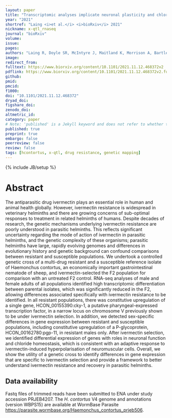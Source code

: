 ```yaml
---
layout: paper
title: "Transcriptomic analyses implicate neuronal plasticity and chloride homeostasis in ivermectin resistance and recovery in a parasitic nematode"
year: "2021"
shortref: "Laing <i>et al.</i> <i>bioRxiv</i> 2021"
nickname: x-qtl_rnaseq
journal: "bioRxiv"
volume: 
issue:
pages: 
authors: "Laing R, Doyle SR, McIntyre J, Maitland K, Morrison A, Bartley DJ, Kaplan R, Chaudhry U, Sargison N, Tait A, Cotton JA, Britton C, Devaney E"
image:
redirect_from: 
fulltext: https://www.biorxiv.org/content/10.1101/2021.11.12.468372v2
pdflink: https://www.biorxiv.org/content/10.1101/2021.11.12.468372v2.full.pdf
github:
pmid: 
pmcid: 
f1000: 
doi: "10.1101/2021.11.12.468372"
dryad_doi:
figshare_doi: 
zenodo_doi: 
altmetric_id: 
category: paper
# Note: 'published' is a Jekyll keyword and does not refer to whether the paper is published, but rather to whether this Markdown should be part of the rendered site.
published: true
preprint: true
embargo: false	
peerreview: false
review: false
tags: [hcontortus, x-qtl, drug resistance, genetic mapping]
---
```

{% include JB/setup %}

# Abstract 

The antiparasitic drug ivermectin plays an essential role in human and animal health globally. However, ivermectin resistance is widespread in veterinary helminths and there are growing concerns of sub-optimal responses to treatment in related helminths of humans. Despite decades of research, the genetic mechanisms underlying ivermectin resistance are poorly understood in parasitic helminths. This reflects significant uncertainty regarding the mode of action of ivermectin in parasitic helminths, and the genetic complexity of these organisms; parasitic helminths have large, rapidly evolving genomes and differences in evolutionary history and genetic background can confound comparisons between resistant and susceptible populations. We undertook a controlled genetic cross of a multi-drug resistant and a susceptible reference isolate of Haemonchus contortus, an economically important gastrointestinal nematode of sheep, and ivermectin-selected the F2 population for comparison with an untreated F2 control. RNA-seq analyses of male and female adults of all populations identified high transcriptomic differentiation between parental isolates, which was significantly reduced in the F2, allowing differences associated specifically with ivermectin resistance to be identified. In all resistant populations, there was constitutive upregulation of a single gene, HCON_00155390:cky-1, a putative pharyngeal-expressed transcription factor, in a narrow locus on chromosome V previously shown to be under ivermectin selection. In addition, we detected sex-specific differences in gene expression between resistant and susceptible populations, including constitutive upregulation of a P-glycoprotein, HCON_00162780:pgp-11, in resistant males only. After ivermectin selection, we identified differential expression of genes with roles in neuronal function and chloride homeostasis, which is consistent with an adaptive response to ivermectin-induced hyperpolarisation of neuromuscular cells. Overall, we show the utility of a genetic cross to identify differences in gene expression that are specific to ivermectin selection and provide a framework to better understand ivermectin resistance and recovery in parasitic helminths.

## Data availability

Fastq files of trimmed reads have been submitted to ENA under study accession
PRJEB4207. The *H. contortus* V4 genome and annotations (version WBPS15) are
available at WormBase Parasite https://parasite.wormbase.org/Haemonchus_contortus_prjeb506.
